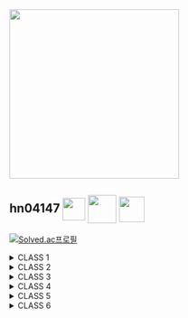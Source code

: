 <img src='https://d2gd6pc034wcta.cloudfront.net/images/logo@2x.png' width='300px' />

## hn04147 <img src='https://static.solved.ac/profile_badge/120x120/event220401-22.png' height='40px' align='center' /> <img src='https://static.solved.ac/profile_badge/120x120/gomgom_2022.png' height='50px' align='center' /> <img src='https://static.solved.ac/class/c5.svg' height='45px' align='center' />

[![Solved.ac프로필](http://mazassumnida.wtf/api/v2/generate_badge?boj=hn04147)](https://solved.ac/hn04147)



<!-- CLASS 1 STARTS -->
<details>
<summary>CLASS 1</summary>
<div markdown='1'>

<img src='https://static.solved.ac/class/c1g.svg' height='100px' />

|레벨|ID|제목|해결|
|:-:|:-:|:-:|:-:|
|<img src='https://static.solved.ac/tier_small/sprout.svg' height='20px' align='center' />|<a href='./CLASS_1/1000.py'>1000</a>|<a href='https://www.acmicpc.net/problem/1000'>A+B</a>|✅|
|<img src='https://static.solved.ac/tier_small/sprout.svg' height='20px' align='center' />|<a href='./CLASS_1/1001.py'>1001</a>|<a href='https://www.acmicpc.net/problem/1001'>A-B</a>|✅|
|<img src='https://static.solved.ac/tier_small/sprout.svg' height='20px' align='center' />|<a href='./CLASS_1/1008.py'>1008</a>|<a href='https://www.acmicpc.net/problem/1008'>A/B</a>|✅|
|<img src='https://static.solved.ac/tier_small/4.svg' height='20px' align='center' />|<a href='./CLASS_1/1152.py'>1152</a>|<a href='https://www.acmicpc.net/problem/1152'>단어의 개수</a>|✅|
|<img src='https://static.solved.ac/tier_small/5.svg' height='20px' align='center' />|<a href='./CLASS_1/1157.py'>1157</a>|<a href='https://www.acmicpc.net/problem/1157'>단어 공부</a>|✅|
|<img src='https://static.solved.ac/tier_small/sprout.svg' height='20px' align='center' />|<a href='./CLASS_1/1330.py'>1330</a>|<a href='https://www.acmicpc.net/problem/1330'>두 수 비교하기</a>|✅|
|<img src='https://static.solved.ac/tier_small/5.svg' height='20px' align='center' />|<a href='./CLASS_1/1546.py'>1546</a>|<a href='https://www.acmicpc.net/problem/1546'>평균</a>|✅|
|<img src='https://static.solved.ac/tier_small/sprout.svg' height='20px' align='center' />|<a href='./CLASS_1/2438.py'>2438</a>|<a href='https://www.acmicpc.net/problem/2438'>별 찍기 - 1</a>|✅|
|<img src='https://static.solved.ac/tier_small/3.svg' height='20px' align='center' />|<a href='./CLASS_1/2439.py'>2439</a>|<a href='https://www.acmicpc.net/problem/2439'>별 찍기 - 2</a>|✅|
|<img src='https://static.solved.ac/tier_small/1.svg' height='20px' align='center' />|<a href='./CLASS_1/2475.py'>2475</a>|<a href='https://www.acmicpc.net/problem/2475'>검증수</a>|✅|
|<img src='https://static.solved.ac/tier_small/sprout.svg' height='20px' align='center' />|<a href='./CLASS_1/2557.py'>2557</a>|<a href='https://www.acmicpc.net/problem/2557'>Hello World</a>|✅|
|<img src='https://static.solved.ac/tier_small/4.svg' height='20px' align='center' />|<a href='./CLASS_1/2562.py'>2562</a>|<a href='https://www.acmicpc.net/problem/2562'>최댓값</a>|✅|
|<img src='https://static.solved.ac/tier_small/4.svg' height='20px' align='center' />|<a href='./CLASS_1/2577.py'>2577</a>|<a href='https://www.acmicpc.net/problem/2577'>숫자의 개수</a>|✅|
|<img src='https://static.solved.ac/tier_small/4.svg' height='20px' align='center' />|<a href='./CLASS_1/2675.py'>2675</a>|<a href='https://www.acmicpc.net/problem/2675'>문자열 반복</a>|✅|
|<img src='https://static.solved.ac/tier_small/sprout.svg' height='20px' align='center' />|<a href='./CLASS_1/2739.py'>2739</a>|<a href='https://www.acmicpc.net/problem/2739'>구구단</a>|✅|
|<img src='https://static.solved.ac/tier_small/sprout.svg' height='20px' align='center' />|<a href='./CLASS_1/2741.py'>2741</a>|<a href='https://www.acmicpc.net/problem/2741'>N 찍기</a>|✅|
|<img src='https://static.solved.ac/tier_small/3.svg' height='20px' align='center' />|<a href='./CLASS_1/2742.py'>2742</a>|<a href='https://www.acmicpc.net/problem/2742'>기찍 N</a>|✅|
|<img src='https://static.solved.ac/tier_small/sprout.svg' height='20px' align='center' />|<a href='./CLASS_1/2753.py'>2753</a>|<a href='https://www.acmicpc.net/problem/2753'>윤년</a>|✅|
|<img src='https://static.solved.ac/tier_small/3.svg' height='20px' align='center' />|<a href='./CLASS_1/2884.py'>2884</a>|<a href='https://www.acmicpc.net/problem/2884'>알람 시계</a>|✅|
|<img src='https://static.solved.ac/tier_small/4.svg' height='20px' align='center' />|<a href='./CLASS_1/2908.py'>2908</a>|<a href='https://www.acmicpc.net/problem/2908'>상수</a>|✅|
|<img src='https://static.solved.ac/tier_small/4.svg' height='20px' align='center' />|<a href='./CLASS_1/2920.py'>2920</a>|<a href='https://www.acmicpc.net/problem/2920'>음계</a>|✅|
|<img src='https://static.solved.ac/tier_small/4.svg' height='20px' align='center' />|<a href='./CLASS_1/3052.py'>3052</a>|<a href='https://www.acmicpc.net/problem/3052'>나머지</a>|✅|
|<img src='https://static.solved.ac/tier_small/4.svg' height='20px' align='center' />|<a href='./CLASS_1/8952.py'>8952</a>|<a href='https://www.acmicpc.net/problem/8952'>OX퀴즈</a>|✅|
|<img src='https://static.solved.ac/tier_small/sprout.svg' height='20px' align='center' />|<a href='./CLASS_1/9498.py'>9498</a>|<a href='https://www.acmicpc.net/problem/9498'>시험 성적</a>|✅|
|<img src='https://static.solved.ac/tier_small/sprout.svg' height='20px' align='center' />|<a href='./CLASS_1/10171.py'>10171</a>|<a href='https://www.acmicpc.net/problem/10171'>고양이</a>|✅|
|<img src='https://static.solved.ac/tier_small/sprout.svg' height='20px' align='center' />|<a href='./CLASS_1/10172.py'>10172</a>|<a href='https://www.acmicpc.net/problem/10171'>개</a>|✅|
|<img src='https://static.solved.ac/tier_small/sprout.svg' height='20px' align='center' />|<a href='./CLASS_1/10809.py'>10809</a>|<a href='https://www.acmicpc.net/problem/10809'>알파벳 찾기</a>|✅|
|<img src='https://static.solved.ac/tier_small/3.svg' height='20px' align='center' />|<a href='./CLASS_1/10818.py'>10818</a>|<a href='https://www.acmicpc.net/problem/10818'>최소, 최대</a>|✅|
|<img src='https://static.solved.ac/tier_small/sprout.svg' height='20px' align='center' />|<a href='./CLASS_1/10869.py'>10869</a>|<a href='https://www.acmicpc.net/problem/10869'>사칙연산</a>|✅|
|<img src='https://static.solved.ac/tier_small/sprout.svg' height='20px' align='center' />|<a href='./CLASS_1/10871.py'>10871</a>|<a href='https://www.acmicpc.net/problem/10871'>X보다 작은 수</a>|✅|
|<img src='https://static.solved.ac/tier_small/sprout.svg' height='20px' align='center' />|<a href='./CLASS_1/10950.py'>10950</a>|<a href='https://www.acmicpc.net/problem/10950'>A+B - 3</a>|✅|
|<img src='https://static.solved.ac/tier_small/sprout.svg' height='20px' align='center' />|<a href='./CLASS_1/10951.py'>10951</a>|<a href='https://www.acmicpc.net/problem/10951'>A+B - 4</a>|✅|
|<img src='https://static.solved.ac/tier_small/sprout.svg' height='20px' align='center' />|<a href='./CLASS_1/10952.py'>10952</a>|<a href='https://www.acmicpc.net/problem/10952'>A+B - 5</a>|✅|
|<img src='https://static.solved.ac/tier_small/sprout.svg' height='20px' align='center' />|<a href='./CLASS_1/10998.py'>10998</a>|<a href='https://www.acmicpc.net/problem/10998'>AxB</a>|✅|
|<img src='https://static.solved.ac/tier_small/sprout.svg' height='20px' align='center' />|<a href='./CLASS_1/11654.py'>11654</a>|<a href='https://www.acmicpc.net/problem/11654'>아스키 코드</a>|✅|
|<img src='https://static.solved.ac/tier_small/4.svg' height='20px' align='center' />|<a href='./CLASS_1/11720.py'>11720</a>|<a href='https://www.acmicpc.net/problem/11720'>숫자의 합</a>|✅|

</div>
</details>
<!-- CLASS 1 ENDS -->



<!-- CLASS 2 STARTS -->
<details>
<summary>CLASS 2</summary>
<div markdown='1'>

<img src='https://static.solved.ac/class/c2g.svg' height='100px' />

|레벨|ID|제목|해결|
|:-:|:-:|:-:|:-:|
|<img src='https://static.solved.ac/tier_small/6.svg' height='20px' align='center' />|<a href='./CLASS_2/1018.py'>1018</a>|<a href='https://www.acmicpc.net/problem/1018'>체스판 다시 칠하기</a>|✅|
|<img src='https://static.solved.ac/tier_small/3.svg' height='20px' align='center' />|<a href='./CLASS_2/1085.py'>1085</a>|<a href='https://www.acmicpc.net/problem/1085'>직사각형에서 탈출</a>|✅|
|<img src='https://static.solved.ac/tier_small/6.svg' height='20px' align='center' />|<a href='./CLASS_2/1181.py'>1181</a>|<a href='https://www.acmicpc.net/problem/1181'>단어 정렬</a>|✅|
|<img src='https://static.solved.ac/tier_small/5.svg' height='20px' align='center' />|<a href='./CLASS_2/1259.py'>1259</a>|<a href='https://www.acmicpc.net/problem/1259'>펠린드롬수</a>|✅|
|<img src='https://static.solved.ac/tier_small/6.svg' height='20px' align='center' />|<a href='./CLASS_2/1436.py'>1436</a>|<a href='https://www.acmicpc.net/problem/1436'>영화감독 숌</a>|✅|
|<img src='https://static.solved.ac/tier_small/8.svg' height='20px' align='center' />|<a href='./CLASS_2/1654.py'>1654</a>|<a href='https://www.acmicpc.net/problem/1654'>랜선 자르기</a>|✅|
|<img src='https://static.solved.ac/tier_small/8.svg' height='20px' align='center' />|<a href='./CLASS_2/1874.cpp'>1874</a>|<a href='https://www.acmicpc.net/problem/1874'>스택 수열</a>|✅|
|<img src='https://static.solved.ac/tier_small/7.svg' height='20px' align='center' />|<a href='./CLASS_2/1920.py'>1920</a>|<a href='https://www.acmicpc.net/problem/1920'>수 찾기</a>|✅|
|<img src='https://static.solved.ac/tier_small/8.svg' height='20px' align='center' />|<a href='./CLASS_2/1929.py'>1929</a>|<a href='https://www.acmicpc.net/problem/1929'>소수 구하기</a>|✅|
|<img src='https://static.solved.ac/tier_small/8.svg' height='20px' align='center' />|<a href='./CLASS_2/1966.cpp'>1966</a>|<a href='https://www.acmicpc.net/problem/1966'>프린터 큐</a>|✅|
|<img src='https://static.solved.ac/tier_small/7.svg' height='20px' align='center' />|<a href='./CLASS_2/1978.py'>1978</a>|<a href='https://www.acmicpc.net/problem/1978'>소수 찾기</a>|✅|
|<img src='https://static.solved.ac/tier_small/8.svg' height='20px' align='center' />|<a href='./CLASS_2/2108.py'>2108</a>|<a href='https://www.acmicpc.net/problem/2108'>통계학</a>|✅|
|<img src='https://static.solved.ac/tier_small/7.svg' height='20px' align='center' />|<a href='./CLASS_2/2164.cpp'>2164</a>|<a href='https://www.acmicpc.net/problem/2164'>카드2</a>|✅|
|<img src='https://static.solved.ac/tier_small/4.svg' height='20px' align='center' />|<a href='./CLASS_2/2231.py'>2231</a>|<a href='https://www.acmicpc.net/problem/2231'>분해합</a>|✅|
|<img src='https://static.solved.ac/tier_small/4.svg' height='20px' align='center' />|<a href='./CLASS_2/2292.py'>2292</a>|<a href='https://www.acmicpc.net/problem/2292'>벌집</a>|✅|
|<img src='https://static.solved.ac/tier_small/6.svg' height='20px' align='center' />|<a href='./CLASS_2/2609.py'>2609</a>|<a href='https://www.acmicpc.net/problem/2609'>최대공약수와 최소공배수</a>|✅|
|<img src='https://static.solved.ac/tier_small/6.svg' height='20px' align='center' />|<a href='./CLASS_2/2751.py'>2751</a>|<a href='https://www.acmicpc.net/problem/2751'>수 정렬하기 2</a>|✅|
|<img src='https://static.solved.ac/tier_small/5.svg' height='20px' align='center' />|<a href='./CLASS_2/2775.py'>2775</a>|<a href='https://www.acmicpc.net/problem/2775'>부녀회장이 될테야</a>|✅|
|<img src='https://static.solved.ac/tier_small/4.svg' height='20px' align='center' />|<a href='./CLASS_2/2798.cpp'>2798</a>|<a href='https://www.acmicpc.net/problem/2798'>블랙잭</a>|✅|
|<img src='https://static.solved.ac/tier_small/9.svg' height='20px' align='center' />|<a href='./CLASS_2/2805.py'>2805</a>|<a href='https://www.acmicpc.net/problem/2805'>나무 자르기</a>|✅|
|<img src='https://static.solved.ac/tier_small/5.svg' height='20px' align='center' />|<a href='./CLASS_2/2839.py'>2839</a>|<a href='https://www.acmicpc.net/problem/2839'>설탕 배달</a>|✅|
|<img src='https://static.solved.ac/tier_small/5.svg' height='20px' align='center' />|<a href='./CLASS_2/2869.py'>2869</a>|<a href='https://www.acmicpc.net/problem/2869'>달팽이는 올라가고 싶다</a>|✅|
|<img src='https://static.solved.ac/tier_small/3.svg' height='20px' align='center' />|<a href='./CLASS_2/4153.py'>4153</a>|<a href='https://www.acmicpc.net/problem/4153'>직각삼각형</a>|✅|
|<img src='https://static.solved.ac/tier_small/7.svg' height='20px' align='center' />|<a href='./CLASS_2/4949.cpp'>4949</a>|<a href='https://www.acmicpc.net/problem/4949'>균형잡힌 세상</a>|✅|
|<img src='https://static.solved.ac/tier_small/6.svg' height='20px' align='center' />|<a href='./CLASS_2/7568.py'>7568</a>|<a href='https://www.acmicpc.net/problem/7568'>덩치</a>|✅|
|<img src='https://static.solved.ac/tier_small/7.svg' height='20px' align='center' />|<a href='./CLASS_2/9012.cpp'>9012</a>|<a href='https://www.acmicpc.net/problem/9012'>괄호</a>|✅|
|<img src='https://static.solved.ac/tier_small/3.svg' height='20px' align='center' />|<a href='./CLASS_2/10250.py'>10250</a>|<a href='https://www.acmicpc.net/problem/10250'>ACM 호텔</a>|✅|
|<img src='https://static.solved.ac/tier_small/7.svg' height='20px' align='center' />|<a href='./CLASS_2/10773.cpp'>10773</a>|<a href='https://www.acmicpc.net/problem/10773'>제로</a>|✅|
|<img src='https://static.solved.ac/tier_small/6.svg' height='20px' align='center' />|<a href='./CLASS_2/10814.py'>10814</a>|<a href='https://www.acmicpc.net/problem/10814'>나이순 정렬</a>|✅|
|<img src='https://static.solved.ac/tier_small/7.svg' height='20px' align='center' />|<a href='./CLASS_2/10816.py'>10816</a>|<a href='https://www.acmicpc.net/problem/10816'>숫자 카드 2</a>|✅|
|<img src='https://static.solved.ac/tier_small/7.svg' height='20px' align='center' />|<a href='./CLASS_2/10828.cpp'>10828</a>|<a href='https://www.acmicpc.net/problem/10828'>스택</a>|✅|
|<img src='https://static.solved.ac/tier_small/7.svg' height='20px' align='center' />|<a href='./CLASS_2/10845.cpp'>10845</a>|<a href='https://www.acmicpc.net/problem/10845'>큐</a>|✅|
|<img src='https://static.solved.ac/tier_small/7.svg' height='20px' align='center' />|<a href='./CLASS_2/10866.py'>10866</a>|<a href='https://www.acmicpc.net/problem/10866'>덱</a>|✅|
|<img src='https://static.solved.ac/tier_small/6.svg' height='20px' align='center' />|<a href='./CLASS_2/10989.py'>10989</a>|<a href='https://www.acmicpc.net/problem/10989'>수 정렬하기 3</a>|✅|
|<img src='https://static.solved.ac/tier_small/5.svg' height='20px' align='center' />|<a href='./CLASS_2/11050.py'>11050</a>|<a href='https://www.acmicpc.net/problem/11050'>이항 계수 1</a>|✅|
|<img src='https://static.solved.ac/tier_small/6.svg' height='20px' align='center' />|<a href='./CLASS_2/11650.py'>11650</a>|<a href='https://www.acmicpc.net/problem/11650'>좌표 정렬하기</a>|✅|
|<img src='https://static.solved.ac/tier_small/6.svg' height='20px' align='center' />|<a href='./CLASS_2/11651.py'>11651</a>|<a href='https://www.acmicpc.net/problem/11651'>좌표 정렬하기 2</a>|✅|
|<img src='https://static.solved.ac/tier_small/7.svg' height='20px' align='center' />|<a href='./CLASS_2/11866.cpp'>11866</a>|<a href='https://www.acmicpc.net/problem/11866'>요세푸스 문제 0</a>|✅|
|<img src='https://static.solved.ac/tier_small/4.svg' height='20px' align='center' />|<a href='./CLASS_2/15829.py'>15829</a>|<a href='https://www.acmicpc.net/problem/15829'>Hashing</a>|✅|
|<img src='https://static.solved.ac/tier_small/9.svg' height='20px' align='center' />|<a href='./CLASS_2/18111.py'>18111</a>|<a href='https://www.acmicpc.net/problem/18111'>마인크래프트</a>|✅|

</div>
</details>
<!-- CLASS 2 ENDS -->



<!-- CLASS 3 STARTS -->
<details>
<summary>CLASS 3</summary>
<div markdown="1">

<img src='https://static.solved.ac/class/c3s.svg' height='100px' />

|레벨|ID|제목|해결|
|:-:|:-:|:-:|:-:|
|<img src='https://static.solved.ac/tier_small/8.svg' height='20px' align='center' />|<a href='./CLASS_3/1003.py'>1003</a>|<a href='https://www.acmicpc.net/problem/1003'>피보나치 함수</a>|✅|
|<img src='https://static.solved.ac/tier_small/9.svg' height='20px' align='center' />|<a href='./CLASS_3/1012.py'>1012</a>|<a href='https://www.acmicpc.net/problem/1012'>유기농 배추</a>|✅|
|<img src='https://static.solved.ac/tier_small/10.svg' height='20px' align='center' />|<a href='./CLASS_3/1074.py'>1074</a>|<a href='https://www.acmicpc.net/problem/1074'>Z</a>|✅|
|<img src='https://static.solved.ac/tier_small/11.svg' height='20px' align='center' />|<a href='./CLASS_3/1107.py'>1107</a>|<a href='https://www.acmicpc.net/problem/1107'>리모컨</a>|✅|
|<img src='https://static.solved.ac/tier_small/9.svg' height='20px' align='center' />|<a href='./CLASS_3/1260.py'>1260</a>|<a href='https://www.acmicpc.net/problem/1260'>DFS와 BFS</a>|✅|
|<img src='https://static.solved.ac/tier_small/10.svg' height='20px' align='center' />|<a href='./CLASS_3/1389.py'>1389</a>|<a href='https://www.acmicpc.net/problem/1389'>케빈 베이컨의 6단계 법칙</a>|✅|
|<img src='https://static.solved.ac/tier_small/8.svg' height='20px' align='center' />|<a href='./CLASS_3/1463.py'>1463</a>|<a href='https://www.acmicpc.net/problem/1463'>1로 만들기</a>|✅|
|<img src='https://static.solved.ac/tier_small/9.svg' height='20px' align='center' />|<a href='./CLASS_3/1541.py'>1541</a>|<a href='https://www.acmicpc.net/problem/1541'>잃어버린 괄호</a>|✅|
|<img src='https://static.solved.ac/tier_small/7.svg' height='20px' align='center' />|<a href='./CLASS_3/1620.py'>1620</a>|<a href='https://www.acmicpc.net/problem/1620'>나는야 포켓몬 마스터 이다솜</a>|✅|
|<img src='https://static.solved.ac/tier_small/7.svg' height='20px' align='center' />|<a href='./CLASS_3/1676.py'>1676</a>|<a href='https://www.acmicpc.net/problem/1676'>팩토리얼 0의 개수</a>|✅|
|<img src='https://static.solved.ac/tier_small/10.svg' height='20px' align='center' />|<a href='./CLASS_3/1697.py'>1697</a>|<a href='https://www.acmicpc.net/problem/1697'>숨바꼭질</a>|✅|
|<img src='https://static.solved.ac/tier_small/7.svg' height='20px' align='center' />|<a href='./CLASS_3/1764.py'>1764</a>|<a href='https://www.acmicpc.net/problem/1764'>듣보잡</a>|✅|
|<img src='https://static.solved.ac/tier_small/9.svg' height='20px' align='center' />|<a href='./CLASS_3/1780.py'>1780</a>|<a href='https://www.acmicpc.net/problem/1780'>종이의 개수</a>|✅|
|<img src='https://static.solved.ac/tier_small/9.svg' height='20px' align='center' />|<a href='./CLASS_3/1927.py'>1927</a>|<a href='https://www.acmicpc.net/problem/1927'>최소 힙</a>|✅|
|<img src='https://static.solved.ac/tier_small/10.svg' height='20px' align='center' />|<a href='./CLASS_3/1931.py'>1931</a>|<a href='https://www.acmicpc.net/problem/1931'>회의실 배정</a>|✅|
|<img src='https://static.solved.ac/tier_small/10.svg' height='20px' align='center' />|<a href='./CLASS_3/1992.py'>1992</a>|<a href='https://www.acmicpc.net/problem/1992'>쿼드트리</a>|✅|
|<img src='https://static.solved.ac/tier_small/10.svg' height='20px' align='center' />|<a href='./CLASS_3/2178.py'>2178</a>|<a href='https://www.acmicpc.net/problem/2178'>미로 탐색</a>|✅|
|<img src='https://static.solved.ac/tier_small/8.svg' height='20px' align='center' />|<a href='./CLASS_3/2579.py'>2579</a>|<a href='https://www.acmicpc.net/problem/2579'>계단 오르기</a>|✅|
|<img src='https://static.solved.ac/tier_small/8.svg' height='20px' align='center' />|<a href='./CLASS_3/2606.py'>2606</a>|<a href='https://www.acmicpc.net/problem/2606'>바이러스</a>|✅|
|<img src='https://static.solved.ac/tier_small/8.svg' height='20px' align='center' />|<a href='./CLASS_3/2630.py'>2630</a>|<a href='https://www.acmicpc.net/problem/2630'>색종이 만들기</a>|✅|
|<img src='https://static.solved.ac/tier_small/10.svg' height='20px' align='center' />|<a href='./CLASS_3/2667.py'>2667</a>|<a href='https://www.acmicpc.net/problem/2667'>단지번호붙이기</a>|✅|
|<img src='https://static.solved.ac/tier_small/11.svg' height='20px' align='center' />|<a href='./CLASS_3/5430.py'>5430</a>|<a href='https://www.acmicpc.net/problem/5430'>AC</a>|✅|
|<img src='https://static.solved.ac/tier_small/10.svg' height='20px' align='center' />|<a href='./CLASS_3/5525.py'>5525</a>|<a href='https://www.acmicpc.net/problem/5525'>IOIOI</a>|✅|
|<img src='https://static.solved.ac/tier_small/10.svg' height='20px' align='center' />|<a href='./CLASS_3/6064.py'>6064</a>|<a href='https://www.acmicpc.net/problem/6064'>카잉 달력</a>|✅|
|<img src='https://static.solved.ac/tier_small/11.svg' height='20px' align='center' />|<a href='./CLASS_3/7569.py'>7569</a>|<a href='https://www.acmicpc.net/problem/7569'>토마토</a>|✅|
|<img src='https://static.solved.ac/tier_small/11.svg' height='20px' align='center' />|<a href='./CLASS_3/7576.py'>7576</a>|<a href='https://www.acmicpc.net/problem/7576'>토마토</a>|✅|
|<img src='https://static.solved.ac/tier_small/12.svg' height='20px' align='center' />|<a href='./CLASS_3/7662.py'>7662</a>|<a href='https://www.acmicpc.net/problem/7662'>이중 우선순위 큐</a>|✅|
|<img src='https://static.solved.ac/tier_small/11.svg' height='20px' align='center' />|<a href='./CLASS_3/9019.py'>9019</a>|<a href='https://www.acmicpc.net/problem/9019'>DSLR</a>|✅|
|<img src='https://static.solved.ac/tier_small/8.svg' height='20px' align='center' />|<a href='./CLASS_3/9095.py'>9095</a>|<a href='https://www.acmicpc.net/problem/9095'>1, 2, 3 더하기</a>|✅|
|<img src='https://static.solved.ac/tier_small/8.svg' height='20px' align='center' />|<a href='./CLASS_3/9375.py'>9375</a>|<a href='https://www.acmicpc.net/problem/9375'>패션왕 신해빈</a>|✅|
|<img src='https://static.solved.ac/tier_small/8.svg' height='20px' align='center' />|<a href='./CLASS_3/9461.py'>9461</a>|<a href='https://www.acmicpc.net/problem/9461'>파도반 수열</a>|✅|
|<img src='https://static.solved.ac/tier_small/11.svg' height='20px' align='center' />|<a href='./CLASS_3/10026.py'>10026</a>|<a href='https://www.acmicpc.net/problem/10026'>적록색약</a>|✅|
|<img src='https://static.solved.ac/tier_small/8.svg' height='20px' align='center' />|<a href='./CLASS_3/11047.py'>11047</a>|<a href='https://www.acmicpc.net/problem/11047'>동전 0</a>|✅|
|<img src='https://static.solved.ac/tier_small/9.svg' height='20px' align='center' />|<a href='./CLASS_3/11279.py'>11279</a>|<a href='https://www.acmicpc.net/problem/11279'>최대 힙</a>|✅|
|<img src='https://static.solved.ac/tier_small/10.svg' height='20px' align='center' />|<a href='./CLASS_3/11286.py'>11286</a>|<a href='https://www.acmicpc.net/problem/11286'>절대값 힙</a>|✅|
|<img src='https://static.solved.ac/tier_small/8.svg' height='20px' align='center' />|<a href='./CLASS_3/11399.py'>11399</a>|<a href='https://www.acmicpc.net/problem/11399'>ATM</a>|✅|
|<img src='https://static.solved.ac/tier_small/10.svg' height='20px' align='center' />|<a href='./CLASS_3/11403_Floyd-Warshall.py'>11403</a>|<a href='https://www.acmicpc.net/problem/11403'>경로 찾기</a>|✅|
|<img src='https://static.solved.ac/tier_small/8.svg' height='20px' align='center' />|<a href='./CLASS_3/11659.py'>11659</a>|<a href='https://www.acmicpc.net/problem/11659'>구간 합 구하기 4</a>|✅|
|<img src='https://static.solved.ac/tier_small/6.svg' height='20px' align='center' />|<a href='./CLASS_3/11723.py'>11723</a>|<a href='https://www.acmicpc.net/problem/11723'>집합</a>|✅|
|<img src='https://static.solved.ac/tier_small/9.svg' height='20px' align='center' />|<a href='./CLASS_3/11724.py'>11724</a>|<a href='https://www.acmicpc.net/problem/11724'>연결 요소의 개수</a>|✅|
|<img src='https://static.solved.ac/tier_small/8.svg' height='20px' align='center' />|<a href='./CLASS_3/11726.py'>11726</a>|<a href='https://www.acmicpc.net/problem/11726'>2xn 타일링</a>|✅|
|<img src='https://static.solved.ac/tier_small/8.svg' height='20px' align='center' />|<a href='./CLASS_3/11727.py'>11727</a>|<a href='https://www.acmicpc.net/problem/11727'>2xn 타일링 2</a>|✅|
|<img src='https://static.solved.ac/tier_small/11.svg' height='20px' align='center' />|<a href='./CLASS_3/14500.py'>14500</a>|<a href='https://www.acmicpc.net/problem/14500'>테트로미노</a>|✅|
|<img src='https://static.solved.ac/tier_small/13.svg' height='20px' align='center' />|<a href='./CLASS_3/16236.py'>16236</a>|<a href='https://www.acmicpc.net/problem/16236'>아기 상어</a>||
|<img src='https://static.solved.ac/tier_small/11.svg' height='20px' align='center' />|<a href='./CLASS_3/16928.py'>16928</a>|<a href='https://www.acmicpc.net/problem/16928'>뱀과 사다리 게임</a>|✅|
|<img src='https://static.solved.ac/tier_small/7.svg' height='20px' align='center' />|<a href='./CLASS_3/17219.py'>17219</a>|<a href='https://www.acmicpc.net/problem/17219'>비밀번호 찾기</a>|✅|
|<img src='https://static.solved.ac/tier_small/7.svg' height='20px' align='center' />|<a href='./CLASS_3/17626.py'>17626</a>|<a href='https://www.acmicpc.net/problem/17626'>Four Squares</a>|✅|
|<img src='https://static.solved.ac/tier_small/9.svg' height='20px' align='center' />|<a href='./CLASS_3/18870.py'>18870</a>|<a href='https://www.acmicpc.net/problem/18870'>좌표 압축</a>|✅|

</div>
</details>
<!-- CLASS 3 ENDS -->



<!-- CLASS 4 STARTS -->
<details>
<summary>CLASS 4</summary>
<div markdown='1'>

<img src='https://static.solved.ac/class/c4.svg' height='100px' />

|레벨|ID|제목|해결|
|:-:|:-:|:-:|:-:|
|<img src='https://static.solved.ac/tier_small/12.svg' height='20px' align='center' />|<a href='./CLASS_4/1043.py'>1043</a>|<a href='https://www.acmicpc.net/problem/1043'>거짓말</a>||
|<img src='https://static.solved.ac/tier_small/10.svg' height='20px' align='center' />|<a href='./CLASS_4/1149.py'>1149</a>|<a href='https://www.acmicpc.net/problem/1149'>RGB거리</a>|✅|
|<img src='https://static.solved.ac/tier_small/13.svg' height='20px' align='center' />|<a href='./CLASS_4/1167.py'>1167</a>|<a href='https://www.acmicpc.net/problem/1167'>트리의 지름</a>||
|<img src='https://static.solved.ac/tier_small/13.svg' height='20px' align='center' />|<a href='./CLASS_4/1238.py'>1238</a>|<a href='https://www.acmicpc.net/problem/1238'>파티</a>||
|<img src='https://static.solved.ac/tier_small/12.svg' height='20px' align='center' />|<a href='./CLASS_4/1504.py'>1504</a>|<a href='https://www.acmicpc.net/problem/1504'>특정한 최단 경로</a>||
|<img src='https://static.solved.ac/tier_small/10.svg' height='20px' align='center' />|<a href='./CLASS_4/1629.py'>1629</a>|<a href='https://www.acmicpc.net/problem/1629'>곱셈</a>|✅|
|<img src='https://static.solved.ac/tier_small/11.svg' height='20px' align='center' />|<a href='./CLASS_4/1753_dijkstra.py'>1753</a>|<a href='https://www.acmicpc.net/problem/1753'>최단 경로</a>|✅|
|<img src='https://static.solved.ac/tier_small/13.svg' height='20px' align='center' />|<a href='./CLASS_4/1865.py'>1865</a>|<a href='https://www.acmicpc.net/problem/1865'>웜홀</a>|✅|
|<img src='https://static.solved.ac/tier_small/11.svg' height='20px' align='center' />|<a href='./CLASS_4/1916.py'>1916</a>|<a href='https://www.acmicpc.net/problem/1916'>최소비용 구하기</a>|✅|
|<img src='https://static.solved.ac/tier_small/13.svg' height='20px' align='center' />|<a href='./CLASS_4/1918.py'>1918</a>|<a href='https://www.acmicpc.net/problem/1918'>후위 표기식</a>|✅|
|<img src='https://static.solved.ac/tier_small/10.svg' height='20px' align='center' />|<a href='./CLASS_4/1932.py'>1932</a>|<a href='https://www.acmicpc.net/problem/1932'>정수 삼각형</a>|✅|
|<img src='https://static.solved.ac/tier_small/12.svg' height='20px' align='center' />|<a href='./CLASS_4/1967.py'>1967</a>|<a href='https://www.acmicpc.net/problem/1967'>트리의 지름</a>||
|<img src='https://static.solved.ac/tier_small/10.svg' height='20px' align='center' />|<a href='./CLASS_4/1991.py'>1991</a>|<a href='https://www.acmicpc.net/problem/1991'>트리 순회</a>|✅|
|<img src='https://static.solved.ac/tier_small/12.svg' height='20px' align='center' />|<a href='./CLASS_4/2096.py'>2096</a>|<a href='https://www.acmicpc.net/problem/2096'>내려가기</a>|✅|
|<img src='https://static.solved.ac/tier_small/12.svg' height='20px' align='center' />|<a href='./CLASS_4/2206.py'>2206</a>|<a href='https://www.acmicpc.net/problem/2206'>벽 부수고 이동하기</a>|✅|
|<img src='https://static.solved.ac/tier_small/14.svg' height='20px' align='center' />|<a href='./CLASS_4/2263.py'>2263</a>|<a href='https://www.acmicpc.net/problem/2263'>트리의 순회</a>||
|<img src='https://static.solved.ac/tier_small/8.svg' height='20px' align='center' />|<a href='./CLASS_4/2407.py'>2407</a>|<a href='https://www.acmicpc.net/problem/2407'>조합</a>|✅|
|<img src='https://static.solved.ac/tier_small/12.svg' height='20px' align='center' />|<a href='./CLASS_4/2448.py'>2448</a>|<a href='https://www.acmicpc.net/problem/2448'>별 찍기 = 11</a>|✅|
|<img src='https://static.solved.ac/tier_small/12.svg' height='20px' align='center' />|<a href='./CLASS_4/2638.py'>2638</a>|<a href='https://www.acmicpc.net/problem/2638'>치즈</a>|✅|
|<img src='https://static.solved.ac/tier_small/11.svg' height='20px' align='center' />|<a href='./CLASS_4/5639.py'>5639</a>|<a href='https://www.acmicpc.net/problem/5639'>이진 검색 트리</a>|✅|
|<img src='https://static.solved.ac/tier_small/11.svg' height='20px' align='center' />|<a href='./CLASS_4/9251.py'>9251</a>|<a href='https://www.acmicpc.net/problem/9251'>LCS</a>|✅|
|<img src='https://static.solved.ac/tier_small/10.svg' height='20px' align='center' />|<a href='./CLASS_4/9465.py'>9465</a>|<a href='https://www.acmicpc.net/problem/9465'>스티커</a>|✅|
|<img src='https://static.solved.ac/tier_small/11.svg' height='20px' align='center' />|<a href='./CLASS_4/9663.py'>9663</a>|<a href='https://www.acmicpc.net/problem/9663'>N-Queen</a>|✅|
|<img src='https://static.solved.ac/tier_small/12.svg' height='20px' align='center' />|<a href='./CLASS_4/9935.py'>9935</a>|<a href='https://www.acmicpc.net/problem/9935'>문자열 폭발</a>|✅|
|<img src='https://static.solved.ac/tier_small/12.svg' height='20px' align='center' />|<a href='./CLASS_4/10830.py'>10830</a>|<a href='https://www.acmicpc.net/problem/10830'>행렬 제곱</a>|✅|
|<img src='https://static.solved.ac/tier_small/9.svg' height='20px' align='center' />|<a href='./CLASS_4/11053.py'>11053</a>|<a href='https://www.acmicpc.net/problem/11053'>가장 긴 증가하는 부분 수열</a>|✅|
|<img src='https://static.solved.ac/tier_small/13.svg' height='20px' align='center' />|<a href='./CLASS_4/11054.py'>11054</a>|<a href='https://www.acmicpc.net/problem/11054'>가장 긴 바이토닉 부분 수열</a>|✅|
|<img src='https://static.solved.ac/tier_small/12.svg' height='20px' align='center' />|<a href='./CLASS_4/11404_Floyd_Warshall.py'>11404</a>|<a href='https://www.acmicpc.net/problem/11404'>플로이드</a>|✅|
|<img src='https://static.solved.ac/tier_small/14.svg' height='20px' align='center' />|<a href='./CLASS_4/11444.py'>11444</a>|<a href='https://www.acmicpc.net/problem/11444'>피보나치 수 6</a>||
|<img src='https://static.solved.ac/tier_small/10.svg' height='20px' align='center' />|<a href='./CLASS_4/11660.py'>11660</a>|<a href='https://www.acmicpc.net/problem/11660'>구간 합 구하기 5</a>|✅|
|<img src='https://static.solved.ac/tier_small/9.svg' height='20px' align='center' />|<a href='./CLASS_4/11725.py'>11725</a>|<a href='https://www.acmicpc.net/problem/11725'>트리의 부모 찾기</a>|✅|
|<img src='https://static.solved.ac/tier_small/13.svg' height='20px' align='center' />|<a href='./CLASS_4/11779.py'>11779</a>|<a href='https://www.acmicpc.net/problem/11779'>최소비용 구하기 2</a>||
|<img src='https://static.solved.ac/tier_small/11.svg' height='20px' align='center' />|<a href='./CLASS_4/12851.py'>12851</a>|<a href='https://www.acmicpc.net/problem/12851'>숨바꼭질 2</a>|✅|
|<img src='https://static.solved.ac/tier_small/11.svg' height='20px' align='center' />|<a href='./CLASS_4/12865.py'>12865</a>|<a href='https://www.acmicpc.net/problem/12865'>평범한 배낭</a>|✅|
|<img src='https://static.solved.ac/tier_small/12.svg' height='20px' align='center' />|<a href='./CLASS_4/13172.py'>13172</a>|<a href='https://www.acmicpc.net/problem/13172'>𝞢</a>||
|<img src='https://static.solved.ac/tier_small/11.svg' height='20px' align='center' />|<a href='./CLASS_4/13549.py'>13549</a>|<a href='https://www.acmicpc.net/problem/13549'>숨바꼭질 3</a>|✅|
|<img src='https://static.solved.ac/tier_small/11.svg' height='20px' align='center' />|<a href='./CLASS_4/14502.py'>14502</a>|<a href='https://www.acmicpc.net/problem/14502'>연구소</a>|✅|
|<img src='https://static.solved.ac/tier_small/12.svg' height='20px' align='center' />|<a href='./CLASS_4/14938.py'>14938</a>|<a href='https://www.acmicpc.net/problem/14938'>서강그라운드</a>||
|<img src='https://static.solved.ac/tier_small/8.svg' height='20px' align='center' />|<a href='./CLASS_4/15650.py'>15650</a>|<a href='https://www.acmicpc.net/problem/15650'>N과 M(2)</a>|✅|
|<img src='https://static.solved.ac/tier_small/8.svg' height='20px' align='center' />|<a href='./CLASS_4/15652.py'>15652</a>|<a href='https://www.acmicpc.net/problem/15652'>N과 M(4)</a>|✅|
|<img src='https://static.solved.ac/tier_small/8.svg' height='20px' align='center' />|<a href='./CLASS_4/15654.py'>15654</a>|<a href='https://www.acmicpc.net/problem/15654'>N과 M(5)</a>|✅|
|<img src='https://static.solved.ac/tier_small/8.svg' height='20px' align='center' />|<a href='./CLASS_4/15657.py'>15657</a>|<a href='https://www.acmicpc.net/problem/15657'>N과 M(8)</a>|✅|
|<img src='https://static.solved.ac/tier_small/9.svg' height='20px' align='center' />|<a href='./CLASS_4/15663.py'>15663</a>|<a href='https://www.acmicpc.net/problem/15663'>N과 M(9)</a>||
|<img src='https://static.solved.ac/tier_small/9.svg' height='20px' align='center' />|<a href='./CLASS_4/15666.py'>15666</a>|<a href='https://www.acmicpc.net/problem/15666'>N과 M(12)</a>||
|<img src='https://static.solved.ac/tier_small/11.svg' height='20px' align='center' />|<a href='./CLASS_4/15686.py'>15686</a>|<a href='https://www.acmicpc.net/problem/15686'>치킨 배달</a>|✅|
|<img src='https://static.solved.ac/tier_small/10.svg' height='20px' align='center' />|<a href='./CLASS_4/16953.py'>16953</a>|<a href='https://www.acmicpc.net/problem/16953'>A -> B</a>|✅|
|<img src='https://static.solved.ac/tier_small/11.svg' height='20px' align='center' />|<a href='./CLASS_4/17070.py'>17070</a>|<a href='https://www.acmicpc.net/problem/17070'>파이프 옮기기 1</a>|✅|
|<img src='https://static.solved.ac/tier_small/12.svg' height='20px' align='center' />|<a href='./CLASS_4/17144.py'>117144003</a>|<a href='https://www.acmicpc.net/problem/17144'>미세먼지 안녕!</a>|✅|

</div>
</details>
<!-- CLASS 4 ENDS -->




<!-- CLASS 5 STARTS -->
<details>
<summary>CLASS 5</summary>
<div markdown='1'>

<img src='https://static.solved.ac/class/c5.svg' height='100px' />

|레벨|ID|제목|해결|
|:-:|:-:|:-:|:-:|
|<img src='https://static.solved.ac/tier_small/13.svg' height='20px' align='center' />|<a href='./CLASS_5/1005_topological_sort.py'>1005</a>|<a href='https://www.acmicpc.net/problem/1005'>ACM Craft</a>|✅|
|<img src='https://static.solved.ac/tier_small/14.svg' height='20px' align='center' />|<a href='./CLASS_5/1007.py'>1007</a>|<a href='https://www.acmicpc.net/problem/1007'>벡터 매칭</a>||
|<img src='https://static.solved.ac/tier_small/12.svg' height='20px' align='center' />|<a href="./CLASS_5/1197_Minimum_Spanning_Tree(Prim's_Algorithm).py">1197</a>|<a href='https://www.acmicpc.net/problem/1197'>최소 스패닝 트리</a>|✅|
|<img src='https://static.solved.ac/tier_small/14.svg' height='20px' align='center' />|<a href='./CLASS_5/1202.py'>1202</a>|<a href='https://www.acmicpc.net/problem/1202'>보석 도둑</a>||
|<img src='https://static.solved.ac/tier_small/15.svg' height='20px' align='center' />|<a href='./CLASS_5/1208.py'>1208</a>|<a href='https://www.acmicpc.net/problem/1208'>부분수열의 합 2</a>||
|<img src='https://static.solved.ac/tier_small/15.svg' height='20px' align='center' />|<a href='./CLASS_5/1509.py'>1509</a>|<a href='https://www.acmicpc.net/problem/1509'>펠린드롬 분할</a>||
|<img src='https://static.solved.ac/tier_small/15.svg' height='20px' align='center' />|<a href='./CLASS_5/1562.py'>1562</a>|<a href='https://www.acmicpc.net/problem/1562'>계단 수</a>||
|<img src='https://static.solved.ac/tier_small/13.svg' height='20px' align='center' />|<a href='./CLASS_5/1644.py'>1644</a>|<a href='https://www.acmicpc.net/problem/1644'>소수의 연속합</a>|✅|
|<img src='https://static.solved.ac/tier_small/12.svg' height='20px' align='center' />|<a href='./CLASS_5/1647.py'>1647</a>|<a href='https://www.acmicpc.net/problem/1647'>도시 분할 계획</a>|✅|
|<img src='https://static.solved.ac/tier_small/14.svg' height='20px' align='center' />|<a href='./CLASS_5/1766.py'>1766</a>|<a href='https://www.acmicpc.net/problem/1766'>문제집</a>||
|<img src='https://static.solved.ac/tier_small/15.svg' height='20px' align='center' />|<a href='./CLASS_5/1799.py'>1799</a>|<a href='https://www.acmicpc.net/problem/1799'>비숍</a>||
|<img src='https://static.solved.ac/tier_small/12.svg' height='20px' align='center' />|<a href='./CLASS_5/1806.py'>1806</a>|<a href='https://www.acmicpc.net/problem/1806'>부분합</a>|✅|
|<img src='https://static.solved.ac/tier_small/12.svg' height='20px' align='center' />|<a href='./CLASS_5/1987.py'>1987</a>|<a href='https://www.acmicpc.net/problem/1987'>알파벳</a>|✅|
|<img src='https://static.solved.ac/tier_small/15.svg' height='20px' align='center' />|<a href='./CLASS_5/2098.py'>2098</a>|<a href='https://www.acmicpc.net/problem/2098'>외판원 순회</a>||
|<img src='https://static.solved.ac/tier_small/13.svg' height='20px' align='center' />|<a href='./CLASS_5/2143.py'>2143</a>|<a href='https://www.acmicpc.net/problem/2143'>두 배열의 합</a>|✅|
|<img src='https://static.solved.ac/tier_small/16.svg' height='20px' align='center' />|<a href='./CLASS_5/2162.py'>2162</a>|<a href='https://www.acmicpc.net/problem/2162'>선분 그룹</a>||
|<img src='https://static.solved.ac/tier_small/11.svg' height='20px' align='center' />|<a href='./CLASS_5/2166.py'>2166</a>|<a href='https://www.acmicpc.net/problem/2166'>다각형의 면적</a>|✅|
|<img src='https://static.solved.ac/tier_small/12.svg' height='20px' align='center' />|<a href='./CLASS_5/2239.py'>2239</a>|<a href='https://www.acmicpc.net/problem/2239'>스도쿠</a>|✅|
|<img src='https://static.solved.ac/tier_small/13.svg' height='20px' align='center' />|<a href='./CLASS_5/2252.py'>2252</a>|<a href='https://www.acmicpc.net/problem/2252'>줄 세우기</a>|✅|
|<img src='https://static.solved.ac/tier_small/13.svg' height='20px' align='center' />|<a href='./CLASS_5/2342.py'>2342</a>|<a href='https://www.acmicpc.net/problem/2342'>Dance Dance Revolution</a>|✅|
|<img src='https://static.solved.ac/tier_small/11.svg' height='20px' align='center' />|<a href='./CLASS_5/2467.py'>2467</a>|<a href='https://www.acmicpc.net/problem/2467'>용액</a>|✅|
|<img src='https://static.solved.ac/tier_small/12.svg' height='20px' align='center' />|<a href='./CLASS_5/2473.py'>2473</a>|<a href='https://www.acmicpc.net/problem/2473'>세 용액</a>|✅|
|<img src='https://static.solved.ac/tier_small/16.svg' height='20px' align='center' />|<a href='./CLASS_5/2568.py'>2568</a>|<a href='https://www.acmicpc.net/problem/2568'>전깃줄 - 2</a>||
|<img src='https://static.solved.ac/tier_small/14.svg' height='20px' align='center' />|<a href='./CLASS_5/2623.py'>2623</a>|<a href='https://www.acmicpc.net/problem/2623'>음악프로그램</a>||
|<img src='https://static.solved.ac/tier_small/15.svg' height='20px' align='center' />|<a href='./CLASS_5/2887.py'>2887</a>|<a href='https://www.acmicpc.net/problem/2887'>행성 터널</a>||
|<img src='https://static.solved.ac/tier_small/12.svg' height='20px' align='center' />|<a href='./CLASS_5/4386.py'>4386</a>|<a href='https://www.acmicpc.net/problem/4386'>별자리 만들기</a>|✅|
|<img src='https://static.solved.ac/tier_small/13.svg' height='20px' align='center' />|<a href='./CLASS_5/7579.py'>7579</a>|<a href='https://www.acmicpc.net/problem/7579'>앱</a>||
|<img src='https://static.solved.ac/tier_small/12.svg' height='20px' align='center' />|<a href='./CLASS_5/9252.py'>9252</a>|<a href='https://www.acmicpc.net/problem/9252'>LCS 2</a>|✅|
|<img src='https://static.solved.ac/tier_small/15.svg' height='20px' align='center' />|<a href='./CLASS_5/9328.py'>9328</a>|<a href='https://www.acmicpc.net/problem/9328'>열쇠</a>||
|<img src='https://static.solved.ac/tier_small/13.svg' height='20px' align='center' />|<a href='./CLASS_5/9466.py'>9466</a>|<a href='https://www.acmicpc.net/problem/9466'>텀 프로젝트</a>||
|<img src='https://static.solved.ac/tier_small/14.svg' height='20px' align='center' />|<a href='./CLASS_5/9527.py'>9527</a>|<a href='https://www.acmicpc.net/problem/9527'>1의 개수 세기</a>||
|<img src='https://static.solved.ac/tier_small/14.svg' height='20px' align='center' />|<a href='./CLASS_5/10775.py'>10775</a>|<a href='https://www.acmicpc.net/problem/10775'>공항</a>||
|<img src='https://static.solved.ac/tier_small/13.svg' height='20px' align='center' />|<a href='./CLASS_5/10942.py'>10942</a>|<a href='https://www.acmicpc.net/problem/10942'>펠린드롬?</a>|✅|
|<img src='https://static.solved.ac/tier_small/13.svg' height='20px' align='center' />|<a href='./CLASS_5/11049_dp_matrix_chain_multiplication.py'>11049</a>|<a href='https://www.acmicpc.net/problem/11049'>행렬 곱셈 순서</a>|✅|
|<img src='https://static.solved.ac/tier_small/14.svg' height='20px' align='center' />|<a href='./CLASS_5/12015.py'>12015</a>|<a href='https://www.acmicpc.net/problem/12015'>가장 긴 증가하는 부분 수열 2</a>|✅|
|<img src='https://static.solved.ac/tier_small/14.svg' height='20px' align='center' />|<a href='./CLASS_5/12100.py'>12100</a>|<a href='https://www.acmicpc.net/problem/12100'>2048 (Easy)</a>||
|<img src='https://static.solved.ac/tier_small/15.svg' height='20px' align='center' />|<a href='./CLASS_5/12850.py'>12850</a>|<a href='https://www.acmicpc.net/problem/12850'>본대 산책 2</a>||
|<img src='https://static.solved.ac/tier_small/10.svg' height='20px' align='center' />|<a href='./CLASS_5/12852.py'>12852</a>|<a href='https://www.acmicpc.net/problem/12852'>1로 만들기 2</a>|✅|
|<img src='https://static.solved.ac/tier_small/15.svg' height='20px' align='center' />|<a href='./CLASS_5/13460.py'>13460</a>|<a href='https://www.acmicpc.net/problem/13460'>구슬 탈출 2</a>||
|<img src='https://static.solved.ac/tier_small/16.svg' height='20px' align='center' />|<a href='./CLASS_5/14003.py'>14003</a>|<a href='https://www.acmicpc.net/problem/14003'>가장 긴 증가하는 부분 수열 5</a>||
|<img src='https://static.solved.ac/tier_small/16.svg' height='20px' align='center' />|<a href='./CLASS_5/14939.py'>14939</a>|<a href='https://www.acmicpc.net/problem/14939'>불 끄기</a>||
|<img src='https://static.solved.ac/tier_small/16.svg' height='20px' align='center' />|<a href='./CLASS_5/16566.py'>16566</a>|<a href='https://www.acmicpc.net/problem/16566'>카드 게임</a>||
|<img src='https://static.solved.ac/tier_small/14.svg' height='20px' align='center' />|<a href='./CLASS_5/16724.py'>16724</a>|<a href='https://www.acmicpc.net/problem/16724'>피리 부는 사나이</a>||
|<img src='https://static.solved.ac/tier_small/14.svg' height='20px' align='center' />|<a href='./CLASS_5/16946.py'>16946</a>|<a href='https://www.acmicpc.net/problem/16946'>벽 부수고 이동하기 4</a>||
|<img src='https://static.solved.ac/tier_small/14.svg' height='20px' align='center' />|<a href='./CLASS_5/17143.py'>17143</a>|<a href='https://www.acmicpc.net/problem/17143'>낚시왕</a>||
|<img src='https://static.solved.ac/tier_small/14.svg' height='20px' align='center' />|<a href='./CLASS_5/17387.py'>17387</a>|<a href='https://www.acmicpc.net/problem/17387'>선분 교차 2</a>|✅|
|<img src='https://static.solved.ac/tier_small/12.svg' height='20px' align='center' />|<a href='./CLASS_5/17404.py'>17404</a>|<a href='https://www.acmicpc.net/problem/17404'>RGB거리 2</a>|✅|
|<img src='https://static.solved.ac/tier_small/12.svg' height='20px' align='center' />|<a href='./CLASS_5/20040_union_find.py'>20040</a>|<a href='https://www.acmicpc.net/problem/20040'>사이클 게임</a>|✅|

</div>
</details>
<!-- CLASS 5 ENDS -->



<!-- CLASS 6 STARTS -->
<details>
<summary>CLASS 6</summary>
<div markdown='1'>

<img src='https://static.solved.ac/class/c6.svg' height='100px' />

|레벨|ID|제목|해결|
|:-:|:-:|:-:|:-:|
|<img src='https://static.solved.ac/tier_small/17.svg' height='20px' align='center' />|<a href='./CLASS_6/20149.py'>20149</a>|<a href='https://www.acmicpc.net/problem/20149'>선분 교차 3</a>|✅|

</div>
</details>
<!-- CLASS 6 ENDS -->
